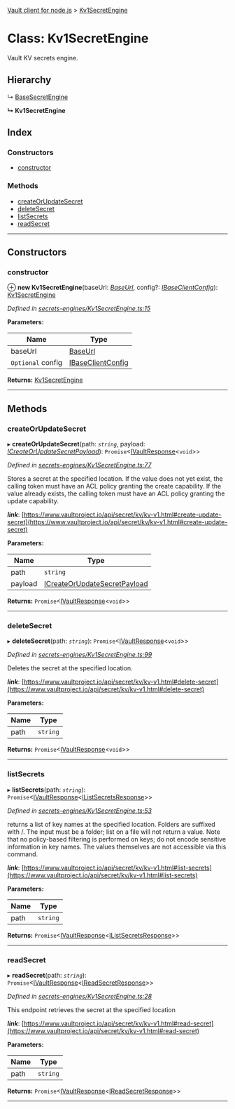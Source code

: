 [Vault client for node.js](../README.md) > [Kv1SecretEngine](../classes/kv1secretengine.md)

# Class: Kv1SecretEngine

Vault KV secrets engine.

## Hierarchy

↳  [BaseSecretEngine](basesecretengine.md)

**↳ Kv1SecretEngine**

## Index

### Constructors

* [constructor](kv1secretengine.md#constructor)

### Methods

* [createOrUpdateSecret](kv1secretengine.md#createorupdatesecret)
* [deleteSecret](kv1secretengine.md#deletesecret)
* [listSecrets](kv1secretengine.md#listsecrets)
* [readSecret](kv1secretengine.md#readsecret)

---

## Constructors

<a id="constructor"></a>

###  constructor

⊕ **new Kv1SecretEngine**(baseUrl: *[BaseUrl](../#baseurl)*, config?: *[IBaseClientConfig](../interfaces/ibaseclientconfig.md)*): [Kv1SecretEngine](kv1secretengine.md)

*Defined in [secrets-engines/Kv1SecretEngine.ts:15](https://github.com/theogravity/vault-tacular/blob/fa3cc87/src/secrets-engines/Kv1SecretEngine.ts#L15)*

**Parameters:**

| Name | Type |
| ------ | ------ |
| baseUrl | [BaseUrl](../#baseurl) |
| `Optional` config | [IBaseClientConfig](../interfaces/ibaseclientconfig.md) |

**Returns:** [Kv1SecretEngine](kv1secretengine.md)

___

## Methods

<a id="createorupdatesecret"></a>

###  createOrUpdateSecret

▸ **createOrUpdateSecret**(path: *`string`*, payload: *[ICreateOrUpdateSecretPayload](../interfaces/ikv1secretengine.icreateorupdatesecretpayload.md)*): `Promise`<[IVaultResponse](../interfaces/ivaultresponse.md)<`void`>>

*Defined in [secrets-engines/Kv1SecretEngine.ts:77](https://github.com/theogravity/vault-tacular/blob/fa3cc87/src/secrets-engines/Kv1SecretEngine.ts#L77)*

Stores a secret at the specified location. If the value does not yet exist, the calling token must have an ACL policy granting the create capability. If the value already exists, the calling token must have an ACL policy granting the update capability.

*__link__*: [https://www.vaultproject.io/api/secret/kv/kv-v1.html#create-update-secret](https://www.vaultproject.io/api/secret/kv/kv-v1.html#create-update-secret)

**Parameters:**

| Name | Type |
| ------ | ------ |
| path | `string` |
| payload | [ICreateOrUpdateSecretPayload](../interfaces/ikv1secretengine.icreateorupdatesecretpayload.md) |

**Returns:** `Promise`<[IVaultResponse](../interfaces/ivaultresponse.md)<`void`>>

___
<a id="deletesecret"></a>

###  deleteSecret

▸ **deleteSecret**(path: *`string`*): `Promise`<[IVaultResponse](../interfaces/ivaultresponse.md)<`void`>>

*Defined in [secrets-engines/Kv1SecretEngine.ts:99](https://github.com/theogravity/vault-tacular/blob/fa3cc87/src/secrets-engines/Kv1SecretEngine.ts#L99)*

Deletes the secret at the specified location.

*__link__*: [https://www.vaultproject.io/api/secret/kv/kv-v1.html#delete-secret](https://www.vaultproject.io/api/secret/kv/kv-v1.html#delete-secret)

**Parameters:**

| Name | Type |
| ------ | ------ |
| path | `string` |

**Returns:** `Promise`<[IVaultResponse](../interfaces/ivaultresponse.md)<`void`>>

___
<a id="listsecrets"></a>

###  listSecrets

▸ **listSecrets**(path: *`string`*): `Promise`<[IVaultResponse](../interfaces/ivaultresponse.md)<[IListSecretsResponse](../interfaces/ikv1secretengine.ilistsecretsresponse.md)>>

*Defined in [secrets-engines/Kv1SecretEngine.ts:53](https://github.com/theogravity/vault-tacular/blob/fa3cc87/src/secrets-engines/Kv1SecretEngine.ts#L53)*

returns a list of key names at the specified location. Folders are suffixed with /. The input must be a folder; list on a file will not return a value. Note that no policy-based filtering is performed on keys; do not encode sensitive information in key names. The values themselves are not accessible via this command.

*__link__*: [https://www.vaultproject.io/api/secret/kv/kv-v1.html#list-secrets](https://www.vaultproject.io/api/secret/kv/kv-v1.html#list-secrets)

**Parameters:**

| Name | Type |
| ------ | ------ |
| path | `string` |

**Returns:** `Promise`<[IVaultResponse](../interfaces/ivaultresponse.md)<[IListSecretsResponse](../interfaces/ikv1secretengine.ilistsecretsresponse.md)>>

___
<a id="readsecret"></a>

###  readSecret

▸ **readSecret**(path: *`string`*): `Promise`<[IVaultResponse](../interfaces/ivaultresponse.md)<[IReadSecretResponse](../interfaces/ikv1secretengine.ireadsecretresponse.md)>>

*Defined in [secrets-engines/Kv1SecretEngine.ts:28](https://github.com/theogravity/vault-tacular/blob/fa3cc87/src/secrets-engines/Kv1SecretEngine.ts#L28)*

This endpoint retrieves the secret at the specified location

*__link__*: [https://www.vaultproject.io/api/secret/kv/kv-v1.html#read-secret](https://www.vaultproject.io/api/secret/kv/kv-v1.html#read-secret)

**Parameters:**

| Name | Type |
| ------ | ------ |
| path | `string` |

**Returns:** `Promise`<[IVaultResponse](../interfaces/ivaultresponse.md)<[IReadSecretResponse](../interfaces/ikv1secretengine.ireadsecretresponse.md)>>

___

